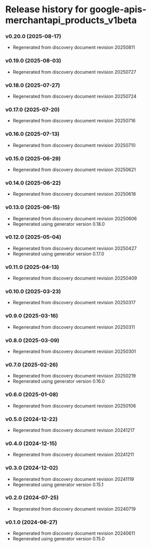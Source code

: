 # Release history for google-apis-merchantapi_products_v1beta

### v0.20.0 (2025-08-17)

* Regenerated from discovery document revision 20250811

### v0.19.0 (2025-08-03)

* Regenerated from discovery document revision 20250727

### v0.18.0 (2025-07-27)

* Regenerated from discovery document revision 20250724

### v0.17.0 (2025-07-20)

* Regenerated from discovery document revision 20250716

### v0.16.0 (2025-07-13)

* Regenerated from discovery document revision 20250710

### v0.15.0 (2025-06-29)

* Regenerated from discovery document revision 20250621

### v0.14.0 (2025-06-22)

* Regenerated from discovery document revision 20250618

### v0.13.0 (2025-06-15)

* Regenerated from discovery document revision 20250606
* Regenerated using generator version 0.18.0

### v0.12.0 (2025-05-04)

* Regenerated from discovery document revision 20250427
* Regenerated using generator version 0.17.0

### v0.11.0 (2025-04-13)

* Regenerated from discovery document revision 20250409

### v0.10.0 (2025-03-23)

* Regenerated from discovery document revision 20250317

### v0.9.0 (2025-03-16)

* Regenerated from discovery document revision 20250311

### v0.8.0 (2025-03-09)

* Regenerated from discovery document revision 20250301

### v0.7.0 (2025-02-26)

* Regenerated from discovery document revision 20250219
* Regenerated using generator version 0.16.0

### v0.6.0 (2025-01-08)

* Regenerated from discovery document revision 20250106

### v0.5.0 (2024-12-22)

* Regenerated from discovery document revision 20241217

### v0.4.0 (2024-12-15)

* Regenerated from discovery document revision 20241211

### v0.3.0 (2024-12-02)

* Regenerated from discovery document revision 20241119
* Regenerated using generator version 0.15.1

### v0.2.0 (2024-07-25)

* Regenerated from discovery document revision 20240719

### v0.1.0 (2024-06-27)

* Regenerated from discovery document revision 20240611
* Regenerated using generator version 0.15.0

